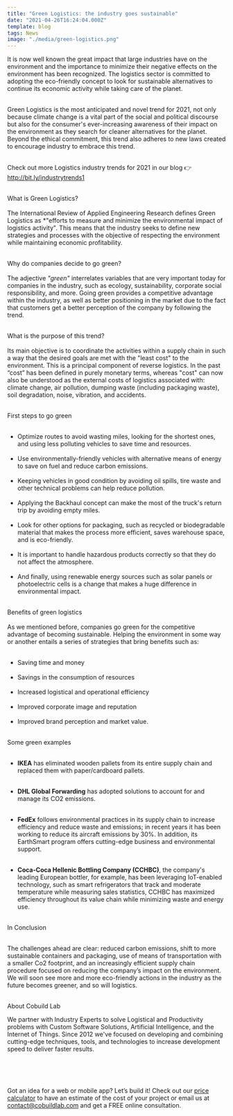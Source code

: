 ```yaml
---
title: "Green Logistics: the industry goes sustainable"
date: "2021-04-26T16:24:04.000Z"
template: blog
tags: News
image: "./media/green-logistics.png"
---
```


It is now well known the great impact that large industries have on the environment and the importance to minimize their negative effects on the environment has been recognized.  The logistics sector is committed to adopting the eco-friendly concept to look for sustainable alternatives to continue its economic activity while taking care of the planet.  <br> </br>

Green Logistics is the most anticipated and novel trend for 2021, not only because climate change is a vital part of the social and political discourse but also for the consumer's ever-increasing awareness of their impact on the environment as they search for cleaner alternatives for the planet. Beyond the ethical commitment, this trend also adheres to new laws created to encourage industry to embrace this trend.  <br> </br>

Check out more Logistics industry trends for 2021 in our blog 👉 http://bit.ly/industrytrends1  <br> </br>

<title-3 align="left"> What is Green Logistics? </title-3>  <br> </br>
The International Review of Applied Engineering Research defines Green Logistics as *"efforts to measure and minimize the environmental impact of logistics activity". This means that the industry seeks to define new strategies and processes with the objective of respecting the environment while maintaining economic profitability.   <br> </br>

<title-3 align="left"> Why do companies decide to go green?  </title-3>  <br> </br>
The adjective *"green"* interrelates variables that are very important today for companies in the industry, such as ecology, sustainability, corporate social responsibility, and more.  Going green provides a competitive advantage within the industry, as well as better positioning in the market due to the fact that customers get a better perception of the company by following the trend.   <br> </br>

<title-3 align="left"> What is the purpose of this trend?  </title-3>  <br> </br>
Its main objective is to coordinate the activities within a supply chain in such a way that the desired goals are met with the "least cost" to the environment. This is a principal component of reverse logistics. In the past “cost” has been defined in purely monetary terms, whereas "cost" can now also be understood as the external costs of logistics associated with: climate change, air pollution, dumping waste (including packaging waste), soil degradation, noise, vibration, and accidents. <br> </br>


<title-3 align="left"> First steps to go green  </title-3> <br> </br>
* Optimize routes to avoid wasting miles, looking for the shortest ones, and using less polluting vehicles to save time and resources. <br> </br>
* Use environmentally-friendly vehicles with alternative means of energy to save on fuel and reduce carbon emissions.  <br> </br>
* Keeping vehicles in good condition by avoiding oil spills, tire waste and other technical problems can help reduce pollution.  <br> </br>
* Applying the Backhaul concept can make the most of the truck's return trip by avoiding empty miles.  <br> </br>
* Look for other options for packaging, such as recycled or biodegradable material that makes the process more efficient, saves warehouse space, and is eco-friendly.  <br> </br>
* It is important to handle hazardous products correctly so that they do not affect the atmosphere.  <br> </br>
* And finally, using renewable energy sources such as solar panels or photoelectric cells is a change that makes a huge difference in environmental impact.  <br> </br>


<title-3 align="left"> Benefits of green logistics  </title-3> <br> </br>
As we mentioned before, companies go green for the competitive advantage of becoming sustainable. Helping the environment in some way or another entails a series of strategies that bring benefits such as: <br> </br>

* Saving time and money  <br> </br>
* Savings in the consumption of resources  <br> </br>
* Increased logistical and operational efficiency  <br> </br>
* Improved corporate image and reputation  <br> </br>
* Improved brand perception and market value. <br> </br>


<title-3 align="left"> Some green examples </title-3> <br> </br>

* **IKEA** has eliminated wooden pallets from its entire supply chain and replaced them with paper/cardboard pallets. <br> </br>

* **DHL Global Forwarding** has adopted solutions to account for and manage its CO2 emissions. <br> </br>

* **FedEx** follows environmental practices in its supply chain to increase efficiency and reduce waste and emissions; in recent years it has been working to reduce its aircraft emissions by 30%. In addition, its EarthSmart program offers cutting-edge business and environmental support. <br> </br>

* **Coca-Coca Hellenic Bottling Company (CCHBC)**, the company's leading European bottler, for example, has been leveraging IoT-enabled technology, such as smart refrigerators that track and moderate temperature while measuring sales statistics, CCHBC has maximized efficiency throughout its value chain while minimizing waste and energy use.  <br> </br>

<title-3 align="left"> In Conclusion </title-5>  <br> </br>

The challenges ahead are clear: reduced carbon emissions, shift to more sustainable containers and packaging, use of means of transportation with a smaller Co2 footprint, and an increasingly efficient supply chain procedure focused on reducing the company’s impact on the environment. We will soon see more and more eco-friendly actions in the industry as the future becomes greener, and so will logistics.  <br> </br>



<title-5 align="left"> About Cobuild Lab </title-5>

We partner with Industry Experts to solve Logistical and Productivity problems with Custom Software Solutions, Artificial Intelligence, and the Internet of Things.  Since 2012 we've focused on developing and combining cutting-edge techniques, tools, and technologies to increase development speed to deliver faster results. <br> </br>

<youtube-video id="5fbYxQNgJ7s&"></youtube-video>  <br> </br>

Got an idea for a web or mobile app? Let’s build it! Check out our <a target="_blank" href="https://cobuildlab.com/price-calculator/">  price calculator</a> to have an estimate of the cost of your project or email us at contact@cobuildlab.com and get a FREE online consultation. 


